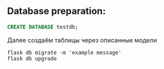 ## Database preparation:
```sql
CREATE DATABASE testdb;
```
Далее создаём таблицы через описанные модели
```shell
flask db migrate -m 'example message'
flask db upgrade
```
